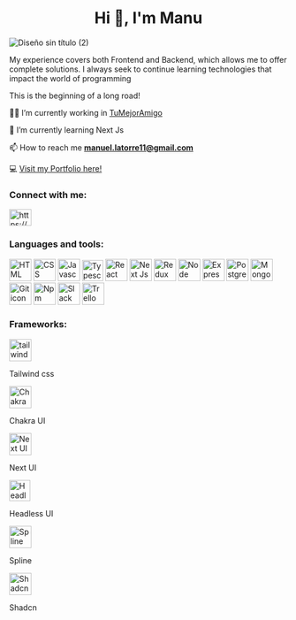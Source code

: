 <h1 align="center">Hi 👋, I'm Manu</h1>
 
![Diseño sin título (2)](https://github.com/Manuel-latorre/Manuel-latorre/assets/104037504/19ad9747-9890-4006-94a2-9b1151ea2f95)

My experience covers both Frontend and Backend, which allows me to offer complete solutions. I always seek to continue learning technologies that impact the world of programming

This is the beginning of a long road!


👨‍💻 I’m currently working in <a href="https://www.linkedin.com/company/tu-mejor-amigo/">TuMejorAmigo</a>

🌱 I’m currently learning Next Js

📫 How to reach me **manuel.latorre11@gmail.com**

💻 <a href="https://manuel-latorre.vercel.app/">Visit my Portfolio here!</a>

<h3 align="left">Connect with me:</h3>
<p align="left">
<a href="https://linkedin.com/in/https://www.linkedin.com/in/manuel-latorre-936b72223/" target="blank"><img align="center" src="https://raw.githubusercontent.com/rahuldkjain/github-profile-readme-generator/master/src/images/icons/Social/linked-in-alt.svg" alt="https://www.linkedin.com/in/manuel-latorre-936b72223/" height="30" width="40" /></a>
</p>

<h3 align="left">Languages and tools:</h3>
<div style={{display:"flex", alignItems:"center", flexWrap:"wrap"}}>
 <img width="40" height="40" src="https://i.postimg.cc/k4ZTzMq0/html-5-svgrepo-com.png" alt="HTML icon"/>
 <img width="40" height="40" src="https://i.postimg.cc/HkyBK8xd/css-3-svgrepo-com.png" alt="CSS icon"/>
 <img width="40" height="40" src="https://i.postimg.cc/kXZTfv7T/js-svgrepo-com.png" alt="Javascript icon"/>
 <img width="38" height="38" src="https://i.postimg.cc/nrh3wdsP/typescript-icon-svgrepo-com.png" alt="Typescript icon"/>
 <img width="40" height="40" src="https://i.postimg.cc/4Nn86SRK/react-svgrepo-com.png" alt="React icon"/>
 <img width="40" height="40" src="https://i.postimg.cc/Wp5WJPCL/next-js-svgrepo-com.png" alt="Next Js icon"/>
 <img width="40" height="40" src="https://i.postimg.cc/kMsZFSVH/redux-svgrepo-com.png" alt="Redux icon"/>
 <img width="40" height="40" src="https://i.postimg.cc/SR1g0WCN/node-js-svgrepo-com.png" alt="Node icon"/>
 <img width="40" height="40" src="https://i.postimg.cc/j5KgyqRK/express-svgrepo-com.png" alt="Express icon"/>
 <img width="40" height="40" src="https://i.postimg.cc/2SsX8FJ1/postgresql-svgrepo-com.png" alt="PostgreSQL icon"/>
 <img width="40" height="40" src="https://i.postimg.cc/g03twLFN/mongodb-svgrepo-com.png" alt="MongoDB icon"/>
 <img width="40" height="40" src="https://i.postimg.cc/bwDBhF6X/git-svgrepo-com.png" alt="Git icon"/>
 <img width="40" height="40" src="https://i.postimg.cc/rFYP7LNC/npm-svgrepo-com.png" alt="Npm icon"/>
 <img width="40" height="40" src="https://i.postimg.cc/QCfy8LGD/slack-svgrepo-com.png" alt="Slack icon"/>
 <img width="40" height="40" src="https://i.postimg.cc/J0rFCrFK/trello-color-svgrepo-com.png" alt="Trello icon"/>
</div>

<h3 align="left">Frameworks:</h3>
<div style={{display:"flex", alignItems:"center"}}>
 <div style={{display:"flex",  alignItems:"center"}}>
  <img width="40" height="40" src="https://i.postimg.cc/bNv56vkw/tailwind-svgrepo-com.png" alt="tailwind css icon"/>
  <p>Tailwind css</p>
 </div>
 <div style={{display:"flex",  alignItems:"center"}}>
    <img width="40" height="40" src="https://i.postimg.cc/j5Q11wML/7959704-middle-removebg-preview.png" alt="Chakra UI icon"/>
    <p>Chakra UI</p>
 </div>
  <div style={{display:"flex",  alignItems:"center"}}>
    <img width="40" height="40" src="https://i.postimg.cc/J4515zwn/Captura-de-pantalla-2024-03-22-111859-removebg-preview.png" alt="Next UI icon"/>
    <p>Next UI</p>
 </div>
  <div style={{display:"flex",  alignItems:"center"}}>
    <img width="38" height="38" src="https://i.postimg.cc/K8Dc57WC/comseeklogo434970-removebg-preview.png" alt="Headless UI"/>
    <p>Headless UI</p>
 </div>
  <div style={{display:"flex",  alignItems:"center"}}>
   <img width="40" height="40" src="https://i.postimg.cc/g2WkRtgv/spline-logo-removebg-preview.png" alt="Spline icon"/>
  <p>Spline</p>
 </div>
 <div style={{display:"flex",  alignItems:"center"}}>
   <img width="40" height="40" src="https://i.postimg.cc/dtdVhcjs/shacdn.png" alt="Shadcn icon"/>
  <p>Shadcn</p>
 </div>

</div>






